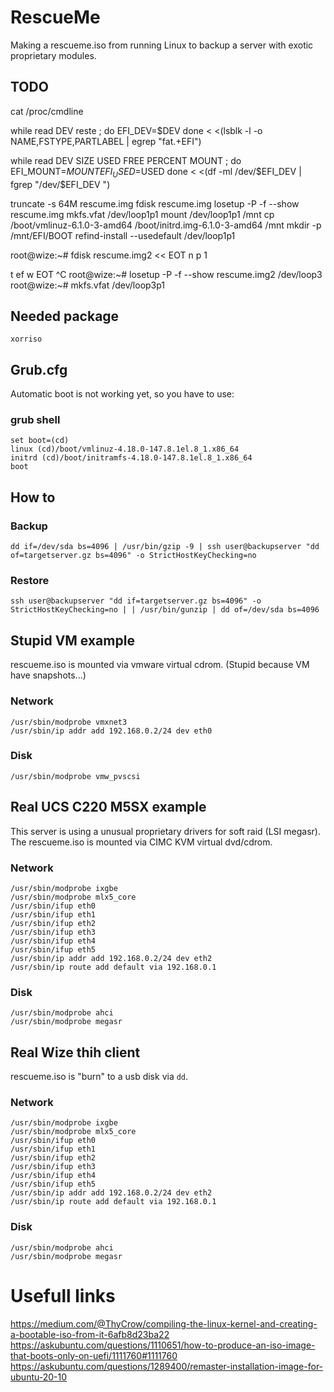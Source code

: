 # RescueMe
Making a rescueme.iso from running Linux to backup a server with exotic proprietary modules.

## TODO
cat /proc/cmdline


while read DEV reste ; do
  EFI_DEV=$DEV
done < <(lsblk -l -o NAME,FSTYPE,PARTLABEL | egrep "fat.+EFI")

while read DEV SIZE USED FREE PERCENT MOUNT ; do
  EFI_MOUNT=$MOUNT
  EFI_USED=$USED
done < <(df -ml /dev/$EFI_DEV | fgrep "/dev/$EFI_DEV ")

truncate -s 64M rescume.img
fdisk rescume.img 
losetup -P -f --show rescume.img 
mkfs.vfat /dev/loop1p1
mount /dev/loop1p1 /mnt
cp /boot/vmlinuz-6.1.0-3-amd64 /boot/initrd.img-6.1.0-3-amd64 /mnt
mkdir -p /mnt/EFI/BOOT
refind-install --usedefault /dev/loop1p1


root@wize:~# fdisk rescume.img2 << EOT
n
p
1


t
ef
w
EOT
^C
root@wize:~# losetup -P -f --show rescume.img2
/dev/loop3
root@wize:~# mkfs.vfat /dev/loop3p1

## Needed package
```
xorriso
```
## Grub.cfg
Automatic boot is not working yet, so you have to use:
### grub shell
```
set boot=(cd)
linux (cd)/boot/vmlinuz-4.18.0-147.8.1el.8_1.x86_64
initrd (cd)/boot/initramfs-4.18.0-147.8.1el.8_1.x86_64
boot
```
## How to
### Backup
```
dd if=/dev/sda bs=4096 | /usr/bin/gzip -9 | ssh user@backupserver "dd of=targetserver.gz bs=4096" -o StrictHostKeyChecking=no
```
### Restore
```
ssh user@backupserver "dd if=targetserver.gz bs=4096" -o StrictHostKeyChecking=no | | /usr/bin/gunzip | dd of=/dev/sda bs=4096 
```

## Stupid VM example
rescueme.iso is mounted via vmware virtual cdrom.
(Stupid because VM have snapshots...)
### Network
```
/usr/sbin/modprobe vmxnet3
/usr/sbin/ip addr add 192.168.0.2/24 dev eth0
```
### Disk
```
/usr/sbin/modprobe vmw_pvscsi
```

## Real UCS C220 M5SX example
This server is using a unusual proprietary drivers for soft raid (LSI megasr). The rescueme.iso is mounted via CIMC KVM virtual dvd/cdrom.
### Network
```
/usr/sbin/modprobe ixgbe
/usr/sbin/modprobe mlx5_core
/usr/sbin/ifup eth0 
/usr/sbin/ifup eth1
/usr/sbin/ifup eth2
/usr/sbin/ifup eth3
/usr/sbin/ifup eth4
/usr/sbin/ifup eth5
/usr/sbin/ip addr add 192.168.0.2/24 dev eth2
/usr/sbin/ip route add default via 192.168.0.1
```

### Disk
```
/usr/sbin/modprobe ahci
/usr/sbin/modprobe megasr
```

## Real Wize thih client
rescueme.iso is "burn" to a usb disk via `dd`.
### Network
```
/usr/sbin/modprobe ixgbe
/usr/sbin/modprobe mlx5_core
/usr/sbin/ifup eth0 
/usr/sbin/ifup eth1
/usr/sbin/ifup eth2
/usr/sbin/ifup eth3
/usr/sbin/ifup eth4
/usr/sbin/ifup eth5
/usr/sbin/ip addr add 192.168.0.2/24 dev eth2
/usr/sbin/ip route add default via 192.168.0.1
```

### Disk
```
/usr/sbin/modprobe ahci
/usr/sbin/modprobe megasr
```

# Usefull links
https://medium.com/@ThyCrow/compiling-the-linux-kernel-and-creating-a-bootable-iso-from-it-6afb8d23ba22
https://askubuntu.com/questions/1110651/how-to-produce-an-iso-image-that-boots-only-on-uefi/1111760#1111760
https://askubuntu.com/questions/1289400/remaster-installation-image-for-ubuntu-20-10

